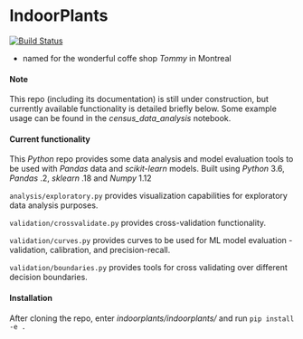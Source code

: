 # IndoorPlants

[![Build Status](https://travis-ci.org/lermana/indoorplants.svg?branch=master)](https://travis-ci.org/lermana/indoorplants)

- named for the wonderful coffe shop _Tommy_ in Montreal

#### Note

This repo (including its documentation) is still under construction, but currently available functionality is detailed briefly below. Some example usage can be found in the *census_data_analysis* notebook.

#### Current functionality 

This *Python* repo provides some data analysis and model evaluation tools to be used with *Pandas* data and *scikit-learn* models. Built using *Python* 3.6, *Pandas* .2, *sklearn* .18 and *Numpy* 1.12

`analysis/exploratory.py` provides visualization capabilities for exploratory data analysis purposes.

`validation/crossvalidate.py` provides cross-validation functionality.

`validation/curves.py` provides curves to be used for ML model evaluation - validation, calibration, and precision-recall.

`validation/boundaries.py` provides tools for cross validating over different decision boundaries. 

#### Installation

After cloning the repo, enter *indoorplants/indoorplants/* and run `pip install -e .`
